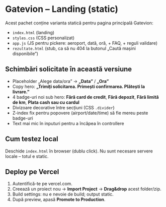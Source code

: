 # Gatevion – Landing (static)
Acest pachet conține varianta statică pentru pagina principală Gatevion:

- `index.html` (landing)
- `styles.css` (CSS personalizat)
- `app.js` (JS pentru pickere: aeroport, dată, oră, + FAQ, + reguli validare)
- `rezultate.html` (stub, ca să nu 404 la butonul „Caută mașini disponibile”)

## Schimbări solicitate în această versiune
- Placeholder „Alege data/ora” -> **„Data”** / **„Ora”**
- Copy hero: **„Trimiți solicitarea. Primești confirmarea. Plătești la livrare.”**
- 4 badge-uri noi sub hero: **Fără card de credit**, **Fără depozit**, **Fără limită de km**, **Plata cash sau cu cardul**
- Divizoare decorative între secțiuni (CSS `.divider`)
- Z-index fix pentru popovere (airport/date/time) să fie mereu peste badge-uri
- Text mai mic în inputuri pentru a încăpea în controllere

## Cum testez local
Deschide `index.html` în browser (dublu click). Nu sunt necesare servere locale – totul e static.

## Deploy pe Vercel
1. Autentifică-te pe vercel.com.
2. Creează un proiect nou -> **Import Project** -> **Drag&drop** acest folder/zip.
3. Build settings: nu e nevoie de build; output static.
4. După preview, apasă **Promote to Production**.
